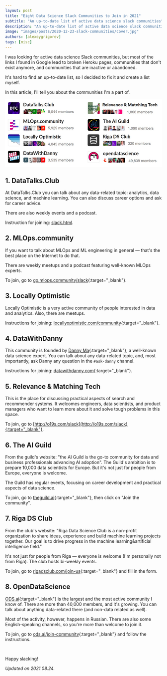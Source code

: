 ```yaml
---
layout: post
title: "Eight Data Science Slack Communities to Join in 2021"
subtitle: "An up-to-date list of active data science slack communities"
description: "An up-to-date list of active data science slack communities"
image: "images/posts/2020-12-23-slack-communities/cover.jpg"
authors: [alexeygrigorev]
tags: [misc]
---
```


I was looking for active data science Slack communities, but most of the links I found in Google lead to broken Heroku pages, communities that don't exist anymore, and communities that are inactive or abandoned. 

It's hard to find an up-to-date list, so I decided to fix it and create a list myself. 

In this article, I'll tell you about the communities I'm a part of.


<img src="/images/posts/2020-12-23-slack-communities/slacks.jpg">


## 1. DataTalks.Club

At DataTalks.Club you can talk about any data-related topic: analytics, data science, and machine learning. You can also discuss career options and ask for career advice. 

There are also weekly events and a podcast.

Instruction for joining: [slack.html](/slack.html).


## 2. MLOps.community

If you want to talk about MLOps and ML engineering in general — that's the best place on the Internet to do that. 

There are weekly meetups and a podcast featuring well-known MLOps experts. 

To join, go to [go.mlops.community/slack](https://go.mlops.community/slack){:target="_blank"}.

## 3. Locally Optimistic

Locally Optimistic is a very active community of people interested in data and analytics. Also, there are meetups. 

Instructions for joining: [locallyoptimistic.com/community](https://locallyoptimistic.com/community/){:target="_blank"}.

## 4. DataWithDanny

This community is founded by [Danny Ma](https://www.linkedin.com/in/datawithdanny/){:target="_blank"}, a well-known data science expert. You can talk about any data-related topic, and, most importantly, ask Danny any question in the `#ask-danny` channel. 

Instructions for joining: [datawithdanny.com](https://datawithdanny.com/){:target="_blank"}.

## 5. Relevance & Matching Tech

This is the place for discussing practical aspects of search and recommender systems. 
It welcomes engineers, data scientists, and product managers who want to learn more about it and solve 
tough problems in this space. 

To join, go to [http://o19s.com/slack](http://o19s.com/slack){:target="_blank"}.

## 6. The AI Guild

From the guild's website: "the AI Guild is the go-to community for data and business professionals advancing AI adoption". The Guild's ambition is to prepare 10,000 data scientists for Europe. But it's not just for people from Europe, everyone is welcome. 

The Guild has regular events, focusing on career development and practical aspects of data science.

To join, go to [theguild.ai](https://www.theguild.ai/){:target="_blank"}, then click on "Join the community".

## 7. Riga DS Club

From the club's website: 
"Riga Data Science Club is a non-profit organization to share ideas, experience and build machine learning projects together. Our goal is to drive progress in the machine learning&artificial intelligence field."

It's not just for people from Riga — everyone is welcome (I'm personally not from Riga). The club hosts bi-weekly events. 

To join, go to [rigadsclub.com/join-us](https://rigadsclub.com/join-us){:target="_blank"} and fill in the form.

## 8. OpenDataScience

[ODS.ai](http://ods.ai){:target="_blank"} is the largest and the most active community I know of. There are more than 40,000 members, and it's growing. You can talk about anything data-related there (and non-data related as well).

Most of the activity, however, happens in Russian. There are also some English-speaking channels, so you're more than welcome to join it.

To join, go to [ods.ai/join-community](https://ods.ai/join-community){:target="_blank"} and follow the instructions.

&nbsp;

Happy slacking!


_Updated on 2021.08.24._